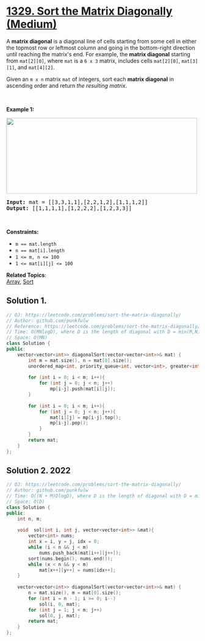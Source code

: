 # [1329. Sort the Matrix Diagonally (Medium)](https://leetcode.com/problems/sort-the-matrix-diagonally/submissions/)

<p>A <strong>matrix diagonal</strong> is a diagonal line of cells starting from some cell in either the topmost row or leftmost column and going in the bottom-right direction until reaching the matrix's end. For example, the <strong>matrix diagonal</strong> starting from <code>mat[2][0]</code>, where <code>mat</code> is a <code>6 x 3</code> matrix, includes cells <code>mat[2][0]</code>, <code>mat[3][1]</code>, and <code>mat[4][2]</code>.</p>

<p>Given an <code>m x n</code> matrix <code>mat</code> of integers, sort each <strong>matrix diagonal</strong> in ascending order and return <em>the resulting matrix</em>.</p>

<p>&nbsp;</p>
<p><strong>Example 1:</strong></p>
<img alt="" src="https://assets.leetcode.com/uploads/2020/01/21/1482_example_1_2.png" style="width: 500px; height: 198px;">
<pre><strong>Input:</strong> mat = [[3,3,1,1],[2,2,1,2],[1,1,1,2]]
<strong>Output:</strong> [[1,1,1,1],[1,2,2,2],[1,2,3,3]]
</pre>

<p>&nbsp;</p>
<p><strong>Constraints:</strong></p>

<ul>
	<li><code>m ==&nbsp;mat.length</code></li>
	<li><code>n ==&nbsp;mat[i].length</code></li>
	<li><code>1 &lt;= m, n&nbsp;&lt;= 100</code></li>
	<li><code>1 &lt;= mat[i][j] &lt;= 100</code></li>
</ul>


**Related Topics**:  
[Array](https://leetcode.com/tag/array/), [Sort](https://leetcode.com/tag/sort/)


## Solution 1.

```cpp
// OJ: https://leetcode.com/problems/sort-the-matrix-diagonally/
// Author: github.com/punkfulw
// Reference: https://leetcode.com/problems/sort-the-matrix-diagonally/discuss/489749/JavaPython-Straight-Forward
// Time: O(MNlogD), where D is the length of diagonal with D = min(M,N).
// Space: O(MN)
class Solution {
public:
    vector<vector<int>> diagonalSort(vector<vector<int>>& mat) {
        int m = mat.size(), n = mat[0].size();
        unordered_map<int, priority_queue<int, vector<int>, greater<int>>> mp;
        
        for (int i = 0; i < m; i++){
            for (int j = 0; j < n; j++)
                mp[i-j].push(mat[i][j]);
        }
        
        for (int i = 0; i < m; i++){
            for (int j = 0; j < n; j++){
                mat[i][j] = mp[i-j].top();
                mp[i-j].pop();
            }
        }
        return mat;
    }
};
```

## Solution 2. 2022

```cpp
// OJ: https://leetcode.com/problems/sort-the-matrix-diagonally/
// Author: github.com/punkfulw
// Time: O((N + M)DlogD), where D is the length of diagonal with D = min(M,N).
// Space: O(D)
class Solution {
public:
    int n, m;
    
    void  sol(int i, int j, vector<vector<int>> &mat){
        vector<int> nums;
        int x = i, y = j, idx = 0;
        while (i < n && j < m)
            nums.push_back(mat[i++][j++]);
        sort(nums.begin(), nums.end());
        while (x < n && y < m)
            mat[x++][y++] = nums[idx++];
    }
    
    vector<vector<int>> diagonalSort(vector<vector<int>>& mat) {
        n = mat.size(), m = mat[0].size();
        for (int i = n - 1; i >= 0; i--)
            sol(i, 0, mat);
        for (int j = 1; j < m; j++)
            sol(0, j, mat);
        return mat;
    }
};
```
